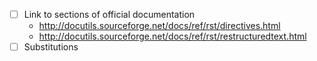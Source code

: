 - [ ] Link to sections of official documentation
  - http://docutils.sourceforge.net/docs/ref/rst/directives.html
  - http://docutils.sourceforge.net/docs/ref/rst/restructuredtext.html
- [ ] Substitutions
